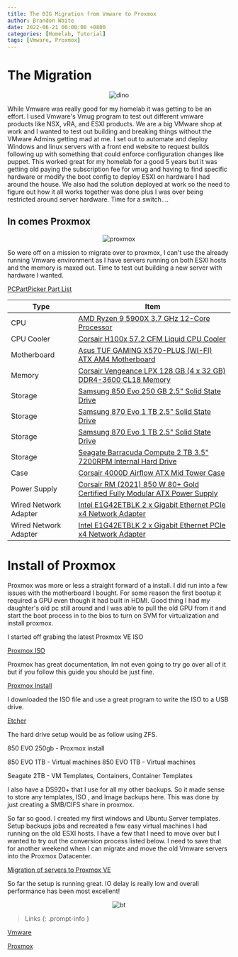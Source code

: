 ```yaml
---
title: The BIG Migration from Vmware to Proxmox
author: Brandon Waite
date: 2022-06-21 00:00:00 +0800
categories: [Homelab, Tutorial]
tags: [Vmware, Proxmox]
---
```



# The Migration 

<div style="text-align: center">
<img src="https://brandonw.me/assets/images/dino.jpg" alt="dino"/>
</div>


While Vmware was really good for my homelab it was getting to be an effort. I used Vmware's Vmug program to test out different vmware products like NSX, vRA, and ESXI products. We are a big VMware shop at work and I wanted to test out building and breaking things without the VMware Admins getting mad at me. I set out to automate and deploy Windows and linux servers with a front end website to request builds following up with something that could enforce configuration changes like puppet. This worked great for my homelab for a good 5 years but it was getting old paying the subscription fee for vmug and having to find specific hardware or modify the boot config to deploy ESXI on hardware I had around the house. We also had the solution deployed at work so the need to figure out how it all works together was done plus I was over being restricted around server hardware. Time for a switch....


## In comes Proxmox

<div style="text-align: center">
<img src="https://brandonw.me/assets/images/proxmox.png" alt="proxmox"/>
</div>

So were off on a mission to migrate over to proxmox, I can't use the already running Vmware environment as I have servers running on both ESXI hosts and the memory is maxed out. Time to test out building a new server with hardware I wanted.

<a href="https://pcpartpicker.com/list/9bmtW4">PCPartPicker Part List</a>
<table class="pcpp-part-list">
  <thead>
    <tr>
      <th>Type</th>
      <th>Item</th>
    </tr>
  </thead>
  <tbody>
    <tr>
      <td class="pcpp-part-list-type">CPU</td>
      <td class="pcpp-part-list-item"><a href="https://pcpartpicker.com/product/KwLwrH/amd-ryzen-9-5900x-37-ghz-12-core-processor-100-100000061wof">AMD Ryzen 9 5900X 3.7 GHz 12-Core Processor</a></td>
    </tr>
    <tr>
      <td class="pcpp-part-list-type">CPU Cooler</td>
      <td class="pcpp-part-list-item"><a href="https://pcpartpicker.com/product/8mJtt6/corsair-h100x-572-cfm-liquid-cpu-cooler-cw-9060040-ww">Corsair H100x 57.2 CFM Liquid CPU Cooler</a></td>
    </tr>
    <tr>
      <td class="pcpp-part-list-type">Motherboard</td>
      <td class="pcpp-part-list-item"><a href="https://pcpartpicker.com/product/dmGnTW/asus-tuf-gaming-x570-plus-wi-fi-atx-am4-motherboard-tuf-gaming-x570-plus-wi-fi">Asus TUF GAMING X570-PLUS (WI-FI) ATX AM4 Motherboard</a></td>
    </tr>
    <tr>
      <td class="pcpp-part-list-type">Memory</td>
      <td class="pcpp-part-list-item"><a href="https://pcpartpicker.com/product/Vh2bt6/corsair-vengeance-lpx-128-gb-4-x-32-gb-ddr4-3600-memory-cmk128gx4m4d3600c18">Corsair Vengeance LPX 128 GB (4 x 32 GB) DDR4-3600 CL18 Memory</a></td>
    </tr>
    <tr>
      <td class="pcpp-part-list-type">Storage</td>
      <td class="pcpp-part-list-item"><a href="https://pcpartpicker.com/product/3kL7YJ/samsung-internal-hard-drive-mz75e250bam">Samsung 850 Evo 250 GB 2.5" Solid State Drive</a></td>
    </tr>
    <tr>
      <td class="pcpp-part-list-type">Storage</td>
      <td class="pcpp-part-list-item"><a href="https://pcpartpicker.com/product/7nsnTW/samsung-870-evo-1-tb-25-solid-state-drive-mz-77e1t0bam">Samsung 870 Evo 1 TB 2.5" Solid State Drive</a></td>
    </tr>
    <tr>
      <td class="pcpp-part-list-type">Storage</td>
      <td class="pcpp-part-list-item"><a href="https://pcpartpicker.com/product/7nsnTW/samsung-870-evo-1-tb-25-solid-state-drive-mz-77e1t0bam">Samsung 870 Evo 1 TB 2.5" Solid State Drive</a></td>
    </tr>
    <tr>
      <td class="pcpp-part-list-type">Storage</td>
      <td class="pcpp-part-list-item"><a href="https://pcpartpicker.com/product/mwrYcf/seagate-barracuda-computer-2-tb-35-7200rpm-internal-hard-drive-st2000dm008">Seagate Barracuda Compute 2 TB 3.5" 7200RPM Internal Hard Drive</a></td>
    </tr>
    <tr>
      <td class="pcpp-part-list-type">Case</td>
      <td class="pcpp-part-list-item"><a href="https://pcpartpicker.com/product/bCYQzy/corsair-4000d-airflow-atx-mid-tower-case-cc-9011200-ww">Corsair 4000D Airflow ATX Mid Tower Case</a></td>
    </tr>
    <tr>
      <td class="pcpp-part-list-type">Power Supply</td>
      <td class="pcpp-part-list-item"><a href="https://pcpartpicker.com/product/FPYmP6/corsair-rm-2021-850-w-80-gold-certified-fully-modular-atx-power-supply-cp-9020235-na">Corsair RM (2021) 850 W 80+ Gold Certified Fully Modular ATX Power Supply</a></td>
    </tr>
    <tr>
      <td class="pcpp-part-list-type">Wired Network Adapter</td>
      <td class="pcpp-part-list-item"><a href="https://pcpartpicker.com/product/2mXfrH/intel-wired-network-card-e1g42etblk">Intel E1G42ETBLK 2 x Gigabit Ethernet PCIe x4 Network Adapter</a></td>
    </tr>
    <tr>
      <td class="pcpp-part-list-type">Wired Network Adapter</td>
      <td class="pcpp-part-list-item"><a href="https://pcpartpicker.com/product/2mXfrH/intel-wired-network-card-e1g42etblk">Intel E1G42ETBLK 2 x Gigabit Ethernet PCIe x4 Network Adapter</a></td>
    </tr>
  </tbody>
</table>

# Install of Proxmox

Proxmox was more or less a straight forward of a install. I did run into a few issues with the motherboard I bought. For some reason the first bootup it required a GPU even though it had built in HDMI. Good thing I had my daughter's old pc still around and I was able to pull the old GPU from it and start the boot process in to the bios to turn on SVM for virtualization and install proxmox.

I started off grabing the latest Proxmox VE ISO

[Proxmox ISO](https://www.proxmox.com/en/downloads/category/iso-images-pve)

Proxmox has great documentation, Im not even going to try go over all of it but if you follow this guide you should be just fine.

[Proxmox Install](https://pve.proxmox.com/wiki/Installation)

I downloaded the ISO file and use a great program to write the ISO to a USB drive. 

[Etcher](https://github.com/balena-io/etcher)

The hard drive setup would be as follow using ZFS. 

850 EVO 250gb - Proxmox install

850 EVO 1TB - Virtual machines 
850 EVO 1TB - Virtual machines

Seagate 2TB - VM Templates, Containers, Container Templates

I also have a DS920+ that I use for all my other backups. So it made sense to store any templates, ISO , and Image backups here. This was done by just creating a SMB/CIFS share in proxmox. 

So far so good. I created my first windows and Ubuntu Server templates. Setup backups jobs and recreated a few easy virtual machines I had running on the old ESXI hosts. I have a few that I need to move over but I wanted to try out the conversion process listed below. I need to save that for another weekend when I can migrate and move the old Vmware servers into the Proxmox Datacenter. 

[Migration of servers to Proxmox VE](https://pve.proxmox.com/wiki/Migration_of_servers_to_Proxmox_VE)

So far the setup is running great. IO delay is really low and overall performance has been most excellent!

<div style="text-align: center">
<img src="https://brandonw.me/assets/images/bt.jpg" alt="bt"/>
</div>

>Links
{: .prompt-info }

[Vmware](https://www.vmware.com/)

[Proxmox](https://www.proxmox.com//)


